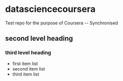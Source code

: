 # datasciencecoursera
Test repo for the purpose of Coursera -- Synchronised
## second level heading
### third level heading
* first item list
* second item list
* third item list
